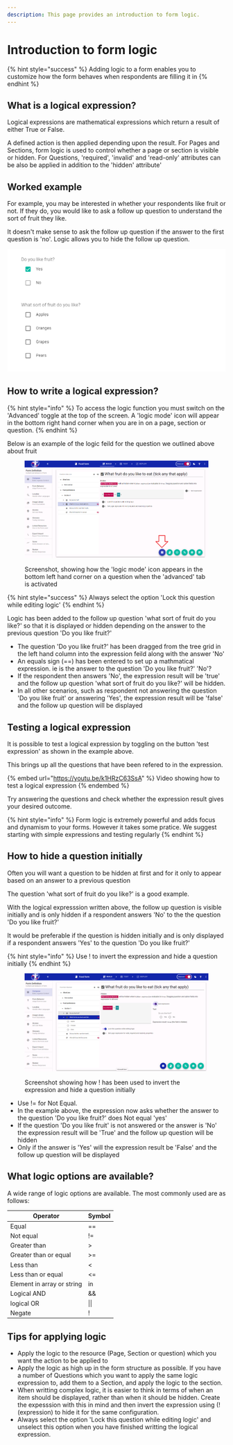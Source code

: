 ```yaml
---
description: This page provides an introduction to form logic.
---
```


# Introduction to form logic

{% hint style="success" %}
Adding logic to a form enables you to customize how the form behaves when respondents are filling it in
{% endhint %}

## What is a logical expression?

Logical expressions are mathematical expressions which return a result of either True or False.&#x20;

A defined action is then applied depending upon the result.  For Pages and Sections, form logic is used to control whether a page or section is visible or hidden.  For Questions, 'required', 'invalid' and 'read-only' attributes can be also be applied in addition to the 'hidden' attribute'

## Worked example&#x20;

For example, you may be interested in whether your respondents like fruit or not. If they do, you would like to ask a follow up question to understand the sort of fruit they like.

It doesn't make sense to ask the follow up question if the answer to the first question is 'no'. Logic allows you to hide the follow up question.

![Example of a question where logic can help](<../../../.gitbook/assets/image (300) (1) (1) (1) (1) (1) (1).png>)

## How to write a logical expression?

{% hint style="info" %}
To access the logic function you must switch on the 'Advanced' toggle at the top of the screen.  A 'logic mode' icon will appear in the bottom right hand corner when you are in on a page, section or question.&#x20;
{% endhint %}

Below is an example of the logic feild for the question we outlined above about fruit

<figure><img src="../../../.gitbook/assets/image (4).png" alt=""><figcaption><p>Screenshot, showing how the 'logic mode' icon appears in the bottom left hand corner on a question when the 'advanced' tab is activated</p></figcaption></figure>

{% hint style="success" %}
Always select the option 'Lock this question while editing logic'
{% endhint %}

Logic has been added to the follow up question 'what sort of fruit do you like?' so that it is displayed or hidden depending on the answer to the previous question 'Do you like fruit?'

* The question 'Do you like fruit?' has been dragged from the tree grid in the left hand column into the expression feild along with the answer 'No'
* An equals sign (==) has been entered to set up a mathmatical expression. ie is the answer to the question 'Do you like fruit?' 'No'?
* If the respondent then answers 'No', the expression result will be 'true' and the follow up question 'what sort of fruit do you like?' will be hidden.
* In all other scenarios, such as respondent not answering the question 'Do you like fruit' or answering 'Yes', the expression result will be 'false' and the follow up question will be displayed

## Testing a logical expression

It is possible to test a logical expression by toggling on the button 'test expression' as shown in the example above.

This brings up all the questions that have been refered to in the expression.

{% embed url="https://youtu.be/k1HRzC63SsA" %}
Video showing how to test a logical expression
{% endembed %}

Try answering the questions and check whether the expression result gives your desired outcome.

{% hint style="info" %}
Form logic is extremely powerful and adds focus and dynamism to your forms. However it takes some pratice. We suggest starting with simple expressions and testing regularly
{% endhint %}

## How to hide a question initially

Often you will want a question to be hidden at first and for it only to appear based on an answer to a previous question

The question 'what sort of fruit do you like?' is a good example.

With the logical expresssion written above, the follow up question is visible initially and is only hidden if a respondent answers 'No' to the the question 'Do you like fruit?'

It would be preferable if the question is hidden initially and is only displayed if a respondent answers 'Yes' to the question 'Do you like fruit?'

{% hint style="info" %}
Use ! to invert the expression and hide a question initially
{% endhint %}

<figure><img src="../../../.gitbook/assets/image (5).png" alt=""><figcaption><p>Screenshot showing how ! has been used to invert the expression and hide a question initially</p></figcaption></figure>

* Use != for Not Equal. &#x20;
* In the example above, the expression now asks whether the answer to the question 'Do you like fruit?' does Not equal 'yes'
* If the question 'Do you like fruit' is not answered or the answer is 'No' the expression result will be 'True' and the follow up question will be hidden
* Only if the answer is 'Yes' will the expression result be 'False' and the follow up question will be displayed

## What logic options are available?

A wide range of logic options are available. The most commonly used are as follows:

| Operator                   | Symbol |
| -------------------------- | ------ |
| Equal                      | ==     |
| Not equal                  | !=     |
| Greater than               | >      |
| Greater than or equal      | >=     |
| Less than                  | <      |
| Less than or equal         | <=     |
| Element in array or string | in     |
| Logical AND                | &&     |
| logical OR                 | \|\|   |
| Negate                     | !      |

## Tips for applying logic

* Apply the logic to the resource (Page, Section or question) which you want the action to be applied to
* Apply the logic as high up in the form structure as possible.  If you have a number of Questions which you want to apply the same logic expression to, add them to a Section, and apply the logic to the section.
* When writting complex logic, it is easier to think in terms of when an item should be displayed, rather than when it should be hidden.  Create the expesssion with this in mind and then invert the expression using (!(expression) to hide it for the same configuration.
* Always select the option 'Lock this question while editing logic' and unselect this option when you have finished writting the logical expression.

&#x20;

